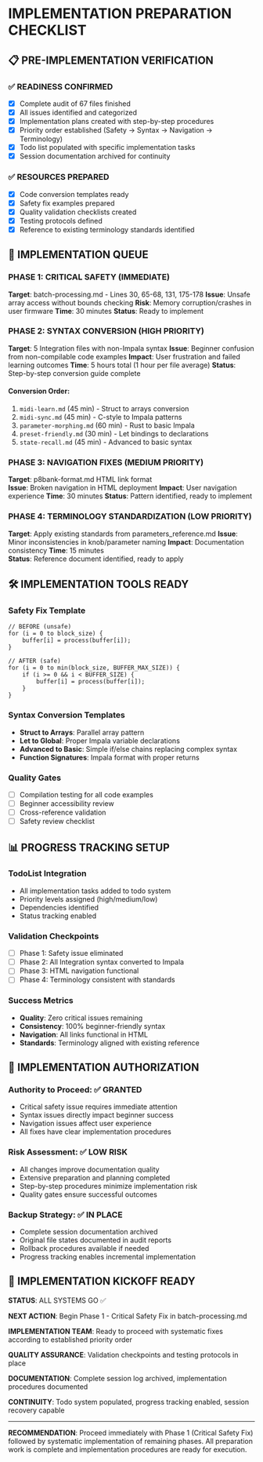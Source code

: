 # IMPLEMENTATION PREPARATION CHECKLIST

## 📋 **PRE-IMPLEMENTATION VERIFICATION**

### **✅ READINESS CONFIRMED**
- [x] Complete audit of 67 files finished
- [x] All issues identified and categorized  
- [x] Implementation plans created with step-by-step procedures
- [x] Priority order established (Safety → Syntax → Navigation → Terminology)
- [x] Todo list populated with specific implementation tasks
- [x] Session documentation archived for continuity

### **✅ RESOURCES PREPARED**
- [x] Code conversion templates ready
- [x] Safety fix examples prepared
- [x] Quality validation checklists created
- [x] Testing protocols defined
- [x] Reference to existing terminology standards identified

## 🎯 **IMPLEMENTATION QUEUE** 

### **PHASE 1: CRITICAL SAFETY (IMMEDIATE)**
**Target**: batch-processing.md - Lines 30, 65-68, 131, 175-178
**Issue**: Unsafe array access without bounds checking
**Risk**: Memory corruption/crashes in user firmware
**Time**: 30 minutes
**Status**: Ready to implement

### **PHASE 2: SYNTAX CONVERSION (HIGH PRIORITY)**
**Target**: 5 Integration files with non-Impala syntax
**Issue**: Beginner confusion from non-compilable code examples
**Impact**: User frustration and failed learning outcomes
**Time**: 5 hours total (1 hour per file average)
**Status**: Step-by-step conversion guide complete

#### **Conversion Order**:
1. `midi-learn.md` (45 min) - Struct to arrays conversion
2. `midi-sync.md` (45 min) - C-style to Impala patterns  
3. `parameter-morphing.md` (60 min) - Rust to basic Impala
4. `preset-friendly.md` (30 min) - Let bindings to declarations
5. `state-recall.md` (45 min) - Advanced to basic syntax

### **PHASE 3: NAVIGATION FIXES (MEDIUM PRIORITY)**
**Target**: p8bank-format.md HTML link format  
**Issue**: Broken navigation in HTML deployment
**Impact**: User navigation experience
**Time**: 30 minutes
**Status**: Pattern identified, ready to implement

### **PHASE 4: TERMINOLOGY STANDARDIZATION (LOW PRIORITY)**
**Target**: Apply existing standards from parameters_reference.md
**Issue**: Minor inconsistencies in knob/parameter naming
**Impact**: Documentation consistency
**Time**: 15 minutes  
**Status**: Reference document identified, ready to apply

## 🛠️ **IMPLEMENTATION TOOLS READY**

### **Safety Fix Template**
```impala
// BEFORE (unsafe)
for (i = 0 to block_size) {
    buffer[i] = process(buffer[i]);
}

// AFTER (safe)
for (i = 0 to min(block_size, BUFFER_MAX_SIZE)) {
    if (i >= 0 && i < BUFFER_SIZE) {
        buffer[i] = process(buffer[i]);
    }
}
```

### **Syntax Conversion Templates**
- **Struct to Arrays**: Parallel array pattern
- **Let to Global**: Proper Impala variable declarations
- **Advanced to Basic**: Simple if/else chains replacing complex syntax
- **Function Signatures**: Impala format with proper returns

### **Quality Gates**
- [ ] Compilation testing for all code examples
- [ ] Beginner accessibility review
- [ ] Cross-reference validation
- [ ] Safety review checklist

## 📊 **PROGRESS TRACKING SETUP**

### **TodoList Integration**
- All implementation tasks added to todo system
- Priority levels assigned (high/medium/low)
- Dependencies identified
- Status tracking enabled

### **Validation Checkpoints**
- [ ] Phase 1: Safety issue eliminated
- [ ] Phase 2: All Integration syntax converted to Impala
- [ ] Phase 3: HTML navigation functional
- [ ] Phase 4: Terminology consistent with standards

### **Success Metrics**
- **Quality**: Zero critical issues remaining
- **Consistency**: 100% beginner-friendly syntax
- **Navigation**: All links functional in HTML
- **Standards**: Terminology aligned with existing reference

## 🚦 **IMPLEMENTATION AUTHORIZATION**

### **Authority to Proceed**: ✅ GRANTED
- Critical safety issue requires immediate attention
- Syntax issues directly impact beginner success
- Navigation issues affect user experience
- All fixes have clear implementation procedures

### **Risk Assessment**: ✅ LOW RISK
- All changes improve documentation quality
- Extensive preparation and planning completed
- Step-by-step procedures minimize implementation risk
- Quality gates ensure successful outcomes

### **Backup Strategy**: ✅ IN PLACE
- Complete session documentation archived
- Original file states documented in audit reports
- Rollback procedures available if needed
- Progress tracking enables incremental implementation

## 🎯 **IMPLEMENTATION KICKOFF READY**

**STATUS**: ALL SYSTEMS GO ✅

**NEXT ACTION**: Begin Phase 1 - Critical Safety Fix in batch-processing.md

**IMPLEMENTATION TEAM**: Ready to proceed with systematic fixes according to established priority order

**QUALITY ASSURANCE**: Validation checkpoints and testing protocols in place

**DOCUMENTATION**: Complete session log archived, implementation procedures documented

**CONTINUITY**: Todo system populated, progress tracking enabled, session recovery capable

---

**RECOMMENDATION**: Proceed immediately with Phase 1 (Critical Safety Fix) followed by systematic implementation of remaining phases. All preparation work is complete and implementation procedures are ready for execution.